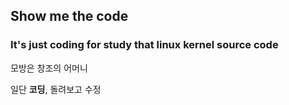 ## Show me the code

### It's just coding for study that linux kernel source code 
모방은 창조의 어머니

일단 **코딩**, 돌려보고 수정
